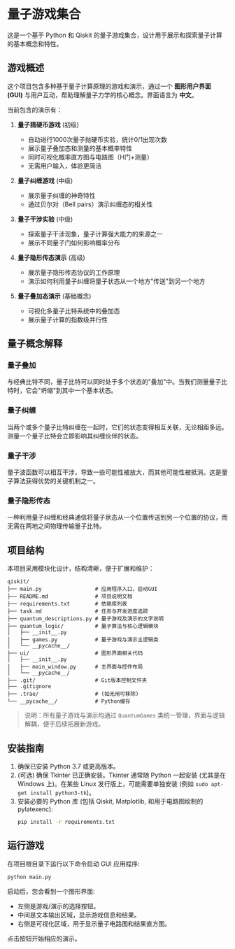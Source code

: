 # 量子游戏集合

这是一个基于 Python 和 Qiskit 的量子游戏集合，设计用于展示和探索量子计算的基本概念和特性。

## 游戏概述

这个项目包含多种基于量子计算原理的游戏和演示，通过一个 **图形用户界面 (GUI)** 与用户互动，帮助理解量子力学的核心概念。界面语言为 **中文**。

当前包含的演示有：

1. **量子猜硬币游戏** (初级)

   - 自动进行1000次量子抛硬币实验，统计0/1出现次数
   - 展示量子叠加态和测量的基本概率特性
   - 同时可视化概率直方图与电路图（H门+测量）
   - 无需用户输入，体验更简洁

2. **量子纠缠游戏** (中级)

   - 展示量子纠缠的神奇特性
   - 通过贝尔对（Bell pairs）演示纠缠态的相关性

3. **量子干涉实验** (中级)

   - 探索量子干涉现象，量子计算强大能力的来源之一
   - 展示不同量子门如何影响概率分布

4. **量子隐形传态演示** (高级)

   - 展示量子隐形传态协议的工作原理
   - 演示如何利用量子纠缠将量子状态从一个地方"传送"到另一个地方

5. **量子叠加态演示** (基础概念)
   - 可视化多量子比特系统中的叠加态
   - 展示量子计算的指数级并行性

## 量子概念解释

### 量子叠加

与经典比特不同，量子比特可以同时处于多个状态的"叠加"中。当我们测量量子比特时，它会"坍缩"到其中一个基本状态。

### 量子纠缠

当两个或多个量子比特纠缠在一起时，它们的状态变得相互关联，无论相距多远。测量一个量子比特会立即影响其纠缠伙伴的状态。

### 量子干涉

量子波函数可以相互干涉，导致一些可能性被放大，而其他可能性被抵消。这是量子算法获得优势的关键机制之一。

### 量子隐形传态

一种利用量子纠缠和经典通信将量子状态从一个位置传送到另一个位置的协议，而无需在两地之间物理传输量子比特。

## 项目结构

本项目采用模块化设计，结构清晰，便于扩展和维护：

```text
qiskit/
├── main.py                 # 应用程序入口，启动GUI
├── README.md               # 项目说明文档
├── requirements.txt        # 依赖库列表
├── task.md                 # 任务与开发进度追踪
├── quantum_descriptions.py # 量子游戏及演示的文字说明
├── quantum_logic/          # 量子算法与核心逻辑模块
│   ├── __init__.py
│   ├── games.py            # 量子游戏与演示主逻辑类
│   └── __pycache__/
├── ui/                     # 图形界面相关代码
│   ├── __init__.py
│   ├── main_window.py      # 主界面与控件布局
│   └── __pycache__/
├── .git/                   # Git版本控制文件夹
├── .gitignore
├── .trae/                  # (如无用可移除)
└── __pycache__/            # Python缓存
```

> 说明：所有量子游戏与演示均通过 `QuantumGames` 类统一管理，界面与逻辑解耦，便于后续拓展新游戏。

## 安装指南

1. 确保已安装 Python 3.7 或更高版本。
2. (可选) 确保 Tkinter 已正确安装。Tkinter 通常随 Python 一起安装 (尤其是在 Windows 上)。在某些 Linux 发行版上，可能需要单独安装 (例如 `sudo apt-get install python3-tk`)。
3. 安装必要的 Python 库 (包括 Qiskit, Matplotlib, 和用于电路图绘制的 pylatexenc):
   ```bash
   pip install -r requirements.txt
   ```

## 运行游戏

在项目根目录下运行以下命令启动 GUI 应用程序:

```bash
python main.py
```

启动后，您会看到一个图形界面:
*   左侧是游戏/演示的选择按钮。
*   中间是文本输出区域，显示游戏信息和结果。
*   右侧是可视化区域，用于显示量子电路图和结果直方图。

点击按钮开始相应的演示。
